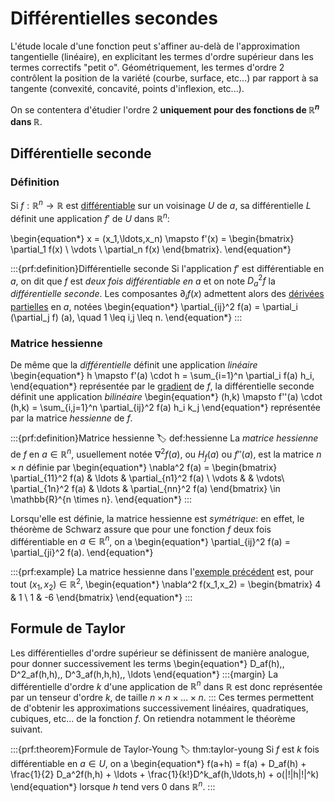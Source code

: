# Différentielles secondes

L'étude locale d'une fonction peut s'affiner au-delà de l'approximation tangentielle (linéaire), en explicitant les termes d'ordre supérieur dans les termes correctifs "petit o". Géométriquement, les termes d'ordre 2 contrôlent la position de la variété (courbe, surface, etc...) par rapport à sa tangente (convexité, concavité, points d'inflexion, etc...).

On se contentera d'étudier l'ordre 2 **uniquement pour des fonctions de $\mathbb{R}^n$ dans $\mathbb{R}$**.

## Différentielle seconde

### Définition
Si $f:\mathbb{R}^n \to \mathbb{R}$ est [différentiable](#def:diff) sur un voisinage $U$ de $a$, sa différentielle $L$ définit une application $f'$ de $U$ dans $\mathbb{R}^n$:

\begin{equation*}
    x = (x_1,\ldots,x_n) \mapsto f'(x) = \begin{bmatrix} \partial_1 f(x) \\ \vdots \\ \partial_n f(x) \end{bmatrix}.
\end{equation*}

:::{prf:definition}Différentielle seconde
Si l'application $f'$ est différentiable en $a$, on dit que $f$ est *deux fois différentiable en $a$* et on note $D^2_af$ la *différentielle seconde*. Les composantes $\partial_i f(x)$ admettent alors des [dérivées partielles](#lem:partial) en $a$, notées
\begin{equation*}
    \partial_{ij}^2 f(a) = \partial_i (\partial_j f) (a), \quad 1 \leq i,j \leq n.
\end{equation*}
:::

### Matrice hessienne
De même que la *différentielle* définit une application *linéaire* 
\begin{equation*}
    h \mapsto f'(a) \cdot h = \sum_{i=1}^n \partial_i f(a) h_i,
\end{equation*}
représentée par le [gradient](#def:gradient) de $f$, la différentielle seconde définit une application *bilinéaire*
\begin{equation*}
    (h,k) \mapsto f''(a) \cdot (h,k) = \sum_{i,j=1}^n \partial_{ij}^2 f(a) h_i k_j
\end{equation*}
représentée par la matrice *hessienne* de $f$.

:::{prf:definition}Matrice hessienne
:label: def:hessienne
La *matrice hessienne* de $f$ en $a \in \mathbb{R}^n$, usuellement notée $\nabla^2 f(a)$, ou $H_f(a)$ ou $f''(a)$, est la matrice $n\times n$ définie par
\begin{equation*}
\nabla^2 f(a) = 
\begin{bmatrix} 
    \partial_{11}^2 f(a) & \ldots & \partial_{n1}^2 f(a) \\
    \vdots & & \vdots\\
    \partial_{1n}^2 f(a) & \ldots & \partial_{nn}^2 f(a)
    \end{bmatrix} \in \mathbb{R}^{n \times n}.
\end{equation*}
:::

Lorsqu'elle est définie, la matrice hessienne est *symétrique*: en effet, le théorème de Schwarz assure que pour une fonction $f$ deux fois différentiable en $a \in \mathbb{R}^n$, on a
\begin{equation*}
    \partial_{ij}^2 f(a) = \partial_{ji}^2 f(a).
\end{equation*}

:::{prf:example}
La matrice hessienne dans l'[exemple précédent](#ex:partial) est, pour tout $(x_1,x_2) \in \mathbb{R}^2$,
\begin{equation*}
    \nabla^2 f(x_1,x_2) = \begin{bmatrix} 4 & 1 \\ 1 & -6 \end{bmatrix}
\end{equation*}
:::


## Formule de Taylor

Les différentielles d'ordre supérieur se définissent de manière analogue, pour donner successivement les terms
\begin{equation*}
    D_af(h),\, D^2_af(h,h),\, D^3_af(h,h,h),\, \ldots
\end{equation*}
:::{margin}
La différentielle d'ordre $k$ d'une application de $\mathbb{R}^n$ dans $\mathbb{R}$ est donc représentée par un tenseur d'ordre $k$, de taille $n\times n \times \ldots \times n$.
:::
Ces termes permettent de d'obtenir les approximations successivement linéaires, quadratiques, cubiques, etc... de la fonction $f$. On retiendra notamment le théorème suivant.

:::{prf:theorem}Formule de Taylor-Young 
:label: thm:taylor-young
Si $f$ est $k$ fois différentiable en $a\in U$, on a
\begin{equation*}
    f(a+h) = f(a) + D_af(h) + \frac{1}{2} D_a^2f(h,h) + \ldots + \frac{1}{k!}D^k_af(h,\ldots,h) + o(|\!|h|\!|^k)
\end{equation*}
lorsque $h$ tend vers $0$ dans $\mathbb{R}^n$.
:::

